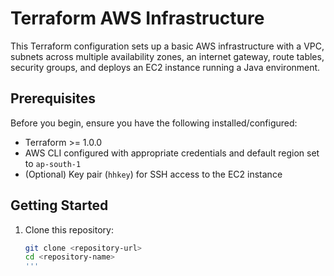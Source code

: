 # Terraform AWS Infrastructure

This Terraform configuration sets up a basic AWS infrastructure with a VPC, subnets across multiple availability zones, an internet gateway, route tables, security groups, and deploys an EC2 instance running a Java environment.

## Prerequisites

Before you begin, ensure you have the following installed/configured:

- Terraform >= 1.0.0
- AWS CLI configured with appropriate credentials and default region set to `ap-south-1`
- (Optional) Key pair (`hhkey`) for SSH access to the EC2 instance

## Getting Started

1. Clone this repository:

   ```bash
   git clone <repository-url>
   cd <repository-name>
   '''
